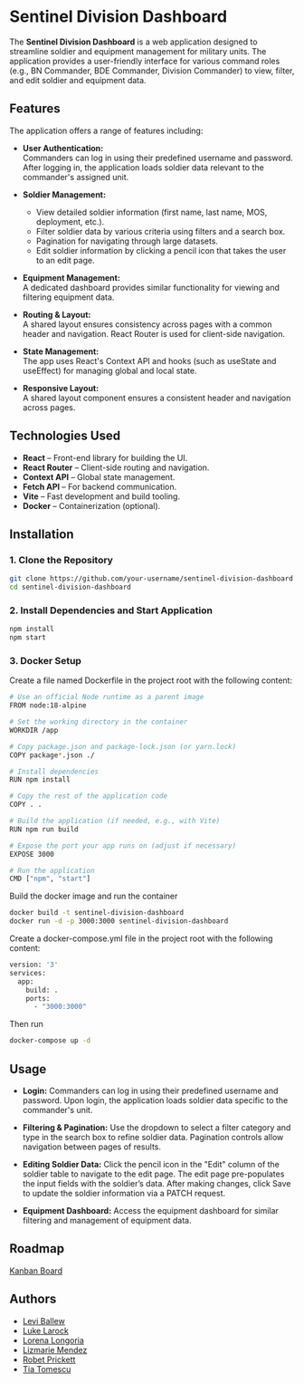 # Sentinel Division Dashboard

The **Sentinel Division Dashboard** is a web application designed to streamline soldier and equipment management for military units. The application provides a user-friendly interface for various command roles (e.g., BN Commander, BDE Commander, Division Commander) to view, filter, and edit soldier and equipment data.

## Features
The application offers a range of features including:

- **User Authentication:**  
Commanders can log in using their predefined username and password. After logging in, the application loads soldier data relevant to the commander's assigned unit.

- **Soldier Management:**  
  - View detailed soldier information (first name, last name, MOS, deployment, etc.).
  - Filter soldier data by various criteria using filters and a search box.
  - Pagination for navigating through large datasets.
  - Edit soldier information by clicking a pencil icon that takes the user to an edit page.

- **Equipment Management:**  
  A dedicated dashboard provides similar functionality for viewing and filtering equipment data.

- **Routing & Layout:**  
  A shared layout ensures consistency across pages with a common header and navigation. React Router is used for client-side navigation.

- **State Management:**  
  The app uses React's Context API and hooks (such as useState and useEffect) for managing global and local state.
  
- **Responsive Layout:**  
  A shared layout component ensures a consistent header and navigation across pages.

## Technologies Used

- **React** – Front-end library for building the UI.
- **React Router** – Client-side routing and navigation.
- **Context API** – Global state management.
- **Fetch API** – For backend communication.
- **Vite** – Fast development and build tooling.
- **Docker** – Containerization (optional).

## Installation

### 1. Clone the Repository

```bash
git clone https://github.com/your-username/sentinel-division-dashboard.git
cd sentinel-division-dashboard
```

### 2. Install Dependencies and Start Application
```bash
npm install
npm start
```

### 3. Docker Setup
Create a file named Dockerfile in the project root with the following content:
```bash
# Use an official Node runtime as a parent image
FROM node:18-alpine

# Set the working directory in the container
WORKDIR /app

# Copy package.json and package-lock.json (or yarn.lock)
COPY package*.json ./

# Install dependencies
RUN npm install

# Copy the rest of the application code
COPY . .

# Build the application (if needed, e.g., with Vite)
RUN npm run build

# Expose the port your app runs on (adjust if necessary)
EXPOSE 3000

# Run the application
CMD ["npm", "start"]
```

Build the docker image and run the container
``` bash
docker build -t sentinel-division-dashboard
docker run -d -p 3000:3000 sentinel-division-dashboard
```

Create a docker-compose.yml file in the project root with the following content:
``` bash
version: '3'
services:
  app:
    build: .
    ports:
      - "3000:3000"
```
Then run 
``` bash
docker-compose up -d
```

## Usage

- **Login:** Commanders can log in using their predefined username and password. Upon login, the application loads soldier data specific to the commander's unit.

- **Filtering & Pagination:** Use the dropdown to select a filter category and type in the search box to refine soldier data. Pagination controls allow navigation between pages of results.

- **Editing Soldier Data:** Click the pencil icon in the "Edit" column of the soldier table to navigate to the edit page. The edit page pre-populates the input fields with the soldier’s data. After making changes, click Save to update the soldier information via a PATCH request.

- **Equipment Dashboard:** Access the equipment dashboard for similar filtering and management of equipment data.

## Roadmap

[Kanban Board](https://www.figma.com/board/Src7fdMxeeF632WXnmrqYe/Untitled?t=5wiT3TtbR2fzd1ID-1)


## Authors

- [Levi Ballew](https://www.github.com/leviballew)
- [Luke Larock](https://github.com/NoofleBot)
- [Lorena Longoria](https://www.github.com/lorenalongoria)
- [Lizmarie Mendez](https://www.github.com/liz-bytes)
- [Robet Prickett](https://www.github.com/rwp1994)
- [Tia Tomescu](https://www.github.com/tiatomescu)






